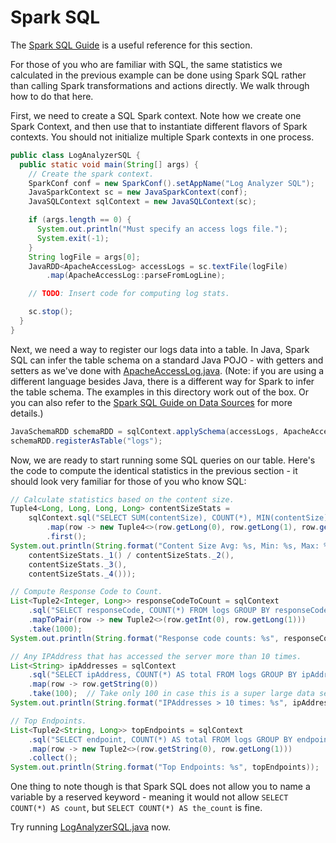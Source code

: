 # Spark SQL

The [Spark SQL Guide](https://spark.apache.org/docs/latest/sql-programming-guide.html)
is a useful reference for this section.

For those of you who are familiar with SQL, the same statistics we calculated
in the previous example can be done using Spark SQL rather than calling
Spark transformations and actions directly.  We walk through how to do that
here.

First, we need to create a SQL Spark context. Note how we create one Spark
Context, and then use that to instantiate different flavors of Spark contexts.
You should not initialize multiple Spark contexts in one process.
```java
public class LogAnalyzerSQL {
  public static void main(String[] args) {
    // Create the spark context.
    SparkConf conf = new SparkConf().setAppName("Log Analyzer SQL");
    JavaSparkContext sc = new JavaSparkContext(conf);
    JavaSQLContext sqlContext = new JavaSQLContext(sc);

    if (args.length == 0) {
      System.out.println("Must specify an access logs file.");
      System.exit(-1);
    }
    String logFile = args[0];
    JavaRDD<ApacheAccessLog> accessLogs = sc.textFile(logFile)
        .map(ApacheAccessLog::parseFromLogLine);

    // TODO: Insert code for computing log stats.

    sc.stop();
  }
}
```

Next, we need a way to register our logs data into a table.  In Java, Spark SQL
can infer the table schema on a standard Java POJO - with getters and setters
as we've done with [ApacheAccessLog.java](src/main/java/com/databricks/apps/logs/ApacheAccessLog.java).
(Note: if you are using a different language besides Java, there is a different
way for Spark to infer the table schema.  The examples in this directory work out of the
box.  Or you can also refer to the
[Spark SQL Guide on Data Sources](https://spark.apache.org/docs/latest/sql-programming-guide.html#data-sources)
for more details.)
```java
JavaSchemaRDD schemaRDD = sqlContext.applySchema(accessLogs, ApacheAccessLog.class).cache();
schemaRDD.registerAsTable("logs");
```

Now, we are ready to start running some SQL queries on our table.  Here's
the code to compute the identical statistics in the previous section - it
should look very familiar for those of you who know SQL:
```java
// Calculate statistics based on the content size.
Tuple4<Long, Long, Long, Long> contentSizeStats =
    sqlContext.sql("SELECT SUM(contentSize), COUNT(*), MIN(contentSize), MAX(contentSize) FROM logs")
        .map(row -> new Tuple4<>(row.getLong(0), row.getLong(1), row.getLong(2), row.getLong(3)))
        .first();
System.out.println(String.format("Content Size Avg: %s, Min: %s, Max: %s",
    contentSizeStats._1() / contentSizeStats._2(),
    contentSizeStats._3(),
    contentSizeStats._4()));

// Compute Response Code to Count.
List<Tuple2<Integer, Long>> responseCodeToCount = sqlContext
    .sql("SELECT responseCode, COUNT(*) FROM logs GROUP BY responseCode")
    .mapToPair(row -> new Tuple2<>(row.getInt(0), row.getLong(1)))
    .take(1000);
System.out.println(String.format("Response code counts: %s", responseCodeToCount));

// Any IPAddress that has accessed the server more than 10 times.
List<String> ipAddresses = sqlContext
    .sql("SELECT ipAddress, COUNT(*) AS total FROM logs GROUP BY ipAddress HAVING total > 10")
    .map(row -> row.getString(0))
    .take(100);  // Take only 100 in case this is a super large data set.
System.out.println(String.format("IPAddresses > 10 times: %s", ipAddresses));

// Top Endpoints.
List<Tuple2<String, Long>> topEndpoints = sqlContext
    .sql("SELECT endpoint, COUNT(*) AS total FROM logs GROUP BY endpoint ORDER BY total DESC LIMIT 10")
    .map(row -> new Tuple2<>(row.getString(0), row.getLong(1)))
    .collect();
System.out.println(String.format("Top Endpoints: %s", topEndpoints));
```

One thing to note though is that Spark SQL does not allow you to name a variable by a reserved keyword - meaning it would not allow ```SELECT COUNT(*) AS count```, but ```SELECT COUNT(*) AS the_count``` is fine.


Try running [LogAnalyzerSQL.java](java8/src/main/com/databricks/apps/logs/LogAnalyzer.java) now.

